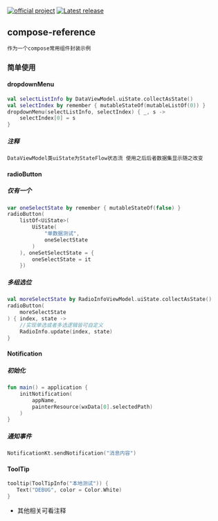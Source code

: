 [![official project](http://jb.gg/badges/official.svg)](https://confluence.jetbrains.com/display/ALL/JetBrains+on+GitHub)
[![Latest release](https://img.shields.io/github/v/release/JetBrains/compose-jb?color=brightgreen&label=latest%20release)](https://github.com/JetBrains/compose-jb/releases/latest)

## compose-reference

```css
作为一个compose常用组件封装示例
```

### 简单使用

#### dropdownMenu

```kotlin
val selectListInfo by DataViewModel.uiState.collectAsState()
val selectIndex by remember { mutableStateOf(mutableListOf(0)) }
dropdownMenu(selectListInfo, selectIndex) { _, s ->
    selectIndex[0] = s
}
```

##### 注释

```xml
DataViewModel类uiState为StateFlow状态流 使用之后后者数据集显示随之改变
```

#### radioButton

##### 仅有一个

```kotlin
var oneSelectState by remember { mutableStateOf(false) }
radioButton(
    listOf<UiState>(
        UiState(
            "单数据测试",
            oneSelectState
        )
    ), oneSetSelectState = {
        oneSelectState = it
    })
```

##### 多组选位

```kotlin
val moreSelectState by RadioInfoViewModel.uiState.collectAsState()
radioButton(
    moreSelectState
) { index, state ->
    //实现单选或者多选逻辑皆可自定义
    RadioInfo.update(index, state)
}
```

#### Notification

##### 初始化

```kotlin
fun main() = application {
    initNotification(
        appName,
        painterResource(wxData[0].selectedPath)
    )
}
```

##### 通知事件

```kotlin
NotificationKt.sendNotification("消息内容")
```

#### ToolTip
```kotlin
tooltip(ToolTipInfo("本地测试")) {
   Text("DEBUG", color = Color.White)
}
```

- 其他相关可看注释